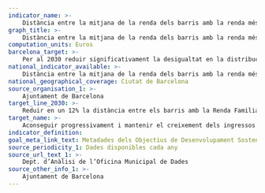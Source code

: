 ```yaml
---
indicator_name: >-
    Distància entre la mitjana de la renda dels barris amb la renda més alta i la mitjana dels barris amb la renda més baixa (barris que sumin, aproximadament, el 5% de la població en ambdós casos)
graph_title: >-
    Distància entre la mitjana de la renda dels barris amb la renda més alta i la mitjana dels barris amb la renda més baixa (barris que sumin, aproximadament, el 5% de la població en ambdós casos)
computation_units: Euros
barcelona_target: >-
    Per al 2030 reduir significativament la desigualtat en la distribució de la renda a Barcelona, tot evitant que la RFDB mitjana de la ciutat es distanciï de la mitjana metropolitana
national_indicator_available: >-
    Distància entre la mitjana de la renda dels barris amb la renda més alta i la mitjana dels barris amb la renda més baixa (barris que sumin, aproximadament, el 5% de la població en ambdós casos)
national_geographical_coverage: Ciutat de Barcelona 
source_organisation_1: >-
    Ajuntament de Barcelona
target_line_2030: >-
    Reduir en un 12% la distància entre els barris amb la Renda Familiar Disponible més alta i els barris amb la més baixa. Valor fita 2030: Inferior a 30.273 euros
target_name: >-
    Aconseguir progressivament i mantenir el creixement dels ingressos del 40% més pobre de la població a una taxa superior a la mitjana nacional
indicator_definition:
goal_meta_link_text: Metadades dels Objectius de Desenvolupament Sostenible de les Nacions Unides (pdf 894kB)
source_periodicity_1: Dades disponibles cada any
source_url_text_1: >-
    Dept. d’Anàlisi de l’Oficina Municipal de Dades
source_other_info_1: >-
    Ajuntament de Barcelona
---
```

